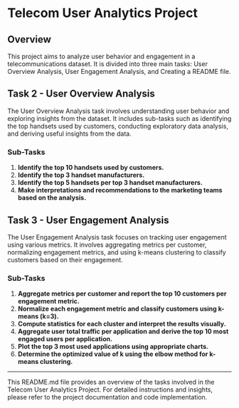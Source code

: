 # Telecom User Analytics Project

## Overview
This project aims to analyze user behavior and engagement in a telecommunications dataset. It is divided into three main tasks: User Overview Analysis, User Engagement Analysis, and Creating a README file.

## Task 2 - User Overview Analysis
The User Overview Analysis task involves understanding user behavior and exploring insights from the dataset. It includes sub-tasks such as identifying the top handsets used by customers, conducting exploratory data analysis, and deriving useful insights from the data.

### Sub-Tasks
1. **Identify the top 10 handsets used by customers.**
2. **Identify the top 3 handset manufacturers.**
3. **Identify the top 5 handsets per top 3 handset manufacturers.**
4. **Make interpretations and recommendations to the marketing teams based on the analysis.**

## Task 3 - User Engagement Analysis
The User Engagement Analysis task focuses on tracking user engagement using various metrics. It involves aggregating metrics per customer, normalizing engagement metrics, and using k-means clustering to classify customers based on their engagement.

### Sub-Tasks
1. **Aggregate metrics per customer and report the top 10 customers per engagement metric.**
2. **Normalize each engagement metric and classify customers using k-means (k=3).**
3. **Compute statistics for each cluster and interpret the results visually.**
4. **Aggregate user total traffic per application and derive the top 10 most engaged users per application.**
5. **Plot the top 3 most used applications using appropriate charts.**
6. **Determine the optimized value of k using the elbow method for k-means clustering.**

---

This README.md file provides an overview of the tasks involved in the Telecom User Analytics Project. For detailed instructions and insights, please refer to the project documentation and code implementation.
